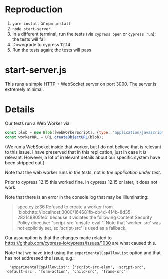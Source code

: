 # Reproduction

1. `yarn install` or `npm install`
2. `node start-server`
3. In a different terminal, run the tests (via `cypress open` or `cypress run`); the tests will fail
4. Downgrade to cypress 12.14
5. Run the tests again; the tests will pass

# start-server.js

This runs a simple HTTP + WebSocket server on port 3000. The server is extremely minimal.

# Details

Our tests run a Web Worker via:

```javascript
const blob = new Blob([webWorkerScript], {type: 'application/javascript'});
const workerURL = URL.createObjectURL(blob);
```

(We run a WebSocket inside that worker, but I do not believe that is relevant to this issue. I have
preserved that in this replication, just in case it *is* relevant. However, a lot of irrelevant details
about our specific system have been stripped out.)

Note that the web worker runs *in the tests*, not *in the application under test*.

Prior to cypress 12.15 this worked fine.
In cypress 12.15 or later, it does not work.

Note that there is an error in the console log that may be illluminating:

> spec.cy.js:36 Refused to create a worker from 'blob:http://localhost:3000/164681fb-cb4d-414b-8d35-2821c8805feb' because it violates the following Content Security Policy directive: "script-src 'unsafe-eval'". Note that 'worker-src' was not explicitly set, so 'script-src' is used as a fallback.

Our assumption is that the changes made related to https://github.com/cypress-io/cypress/issues/1030 are what caused this.

Note that we have tried using the `experimentalCspAllowList` option and that has not addressed the issue, e.g.:

```
  "experimentalCspAllowList": ['script-src-elem', 'script-src', 'default-src', 'form-action', 'child-src', 'frame-src']
```

